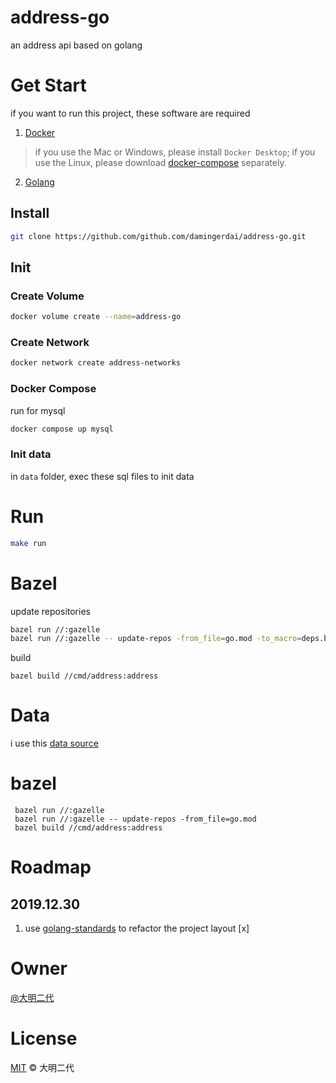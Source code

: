 # address-go
an address api based on golang

# Get Start

if you want to run this project, these software are required
1. [Docker](https://docs.docker.com/install/)
> if you use the Mac or Windows, please install `Docker Desktop`;
> if you use the Linux, please download [docker-compose](https://docs.docker.com/compose/install/) separately.
2. [Golang](https://golang.org/dl/)

## Install
```bash
git clone https://github.com/github.com/damingerdai/address-go.git
```

## Init

### Create Volume

```bash
docker volume create --name=address-go
```

### Create Network

```bash
docker network create address-networks
```

### Docker Compose

run for mysql
```bash
docker compose up mysql
```

### Init data

in `data` folder, exec these sql files to init data

# Run

```bash
make run
```

# Bazel

update repositories

```bash
bazel run //:gazelle
bazel run //:gazelle -- update-repos -from_file=go.mod -to_macro=deps.bzl%go_dependencies
```

build

```
bazel build //cmd/address:address
```

# Data
i use this [data source](https://github.com/wecatch/china_regions)

# bazel

```
 bazel run //:gazelle
 bazel run //:gazelle -- update-repos -from_file=go.mod
 bazel build //cmd/address:address
```

# Roadmap

## 2019.12.30
1. use [golang-standards](https://github.com/golang-standards/project-layout) to refactor the project layout [x]

# Owner

[@大明二代](https://github.com/damingerdai)

# License

[MIT](LICENSE) © 大明二代